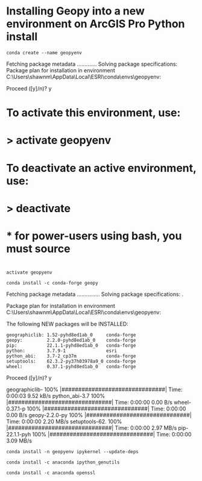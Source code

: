 # Installing Geopy into a new environment on ArcGIS Pro Python install

`conda create --name geopyenv
`

Fetching package metadata .............
Solving package specifications:
Package plan for installation in environment C:\Users\shawnm\AppData\Local\ESRI\conda\envs\geopyenv:

Proceed ([y]/n)? y

#
# To activate this environment, use:
# > activate geopyenv
#
# To deactivate an active environment, use:
# > deactivate
#
# * for power-users using bash, you must source
#

`activate geopyenv
`

`conda install -c conda-forge geopy
`

Fetching package metadata ...............
Solving package specifications: .

Package plan for installation in environment C:\Users\shawnm\AppData\Local\ESRI\conda\envs\geopyenv:

The following NEW packages will be INSTALLED:

    geographiclib: 1.52-pyhd8ed1ab_0     conda-forge
    geopy:         2.2.0-pyhd8ed1ab_0    conda-forge
    pip:           22.1.1-pyhd8ed1ab_0   conda-forge
    python:        3.7.9-1               esri
    python_abi:    3.7-2_cp37m           conda-forge
    setuptools:    62.3.2-py37h03978a9_0 conda-forge
    wheel:         0.37.1-pyhd8ed1ab_0   conda-forge

Proceed ([y]/n)? y

geographiclib- 100% |###############################| Time: 0:00:03   9.52 kB/s
python_abi-3.7 100% |###############################| Time: 0:00:00   0.00  B/s
wheel-0.37.1-p 100% |###############################| Time: 0:00:00   0.00  B/s
geopy-2.2.0-py 100% |###############################| Time: 0:00:00   2.20 MB/s
setuptools-62. 100% |###############################| Time: 0:00:00   2.97 MB/s
pip-22.1.1-pyh 100% |###############################| Time: 0:00:00   3.09 MB/s


`conda install -n geopyenv ipykernel --update-deps
`

`conda install -c anaconda ipython_genutils
`

`conda install -c anaconda openssl
`




